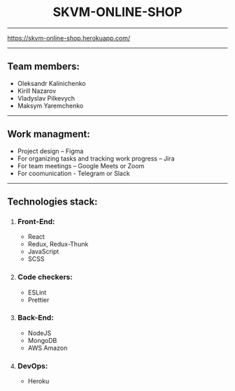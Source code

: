 <h1 align='center'>SKVM-ONLINE-SHOP</h1>
<hr>
<a href='https://skvm-online-shop.herokuapp.com'>https://skvm-online-shop.herokuapp.com/</a>
<hr>
<h2>Team members:</h2>
<ul>
    <li>Oleksandr Kalinichenko</li>
    <li>Kirill Nazarov</li>
    <li>Vladyslav Pilkevych</li>
    <li>Maksym Yaremchenko</li>
</ul>
<hr>
<h2>Work managment:</h2>
<ul>
    <li>Project design – Figma</li>
    <li>For organizing tasks and tracking work progress – Jira</li>
    <li>For team meetings – Google Meets or Zoom</li>
    <li>For coomunication - Telegram or Slack</li>
</ul>
<hr>
<h2>Technologies stack:</h2>
<ol>
    <li>
        <h3>Front-End:</h3>
        <ul>
            <li>React</li>
            <li>Redux, Redux-Thunk</li>
            <li>JavaScript</li>
            <li>SCSS</li>
        </ul>
    </li>
    <li>
        <h3>Code checkers:</h3>
        <ul>
            <li>ESLint</li>
            <li>Prettier</li>
        </ul>
    </li>
    <li>
        <h3>Back-End:</h3>
        <ul>
            <li>NodeJS</li>
            <li>MongoDB</li>
            <li>AWS Amazon</li>
        </ul>
    </li>
    <li>
        <h3>DevOps:</h3>
        <ul>
            <li>Heroku</li>
        </ul>
    </li>
</ol>

